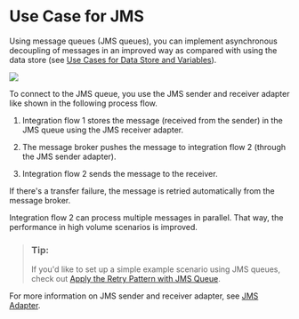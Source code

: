 <!-- loio5d2c32fb336340bcb060d8d15997888d -->

# Use Case for JMS

Using message queues \(JMS queues\), you can implement asynchronous decoupling of messages in an improved way as compared with using the data store \(see [Use Cases for Data Store and Variables](use-cases-for-data-store-and-variables-853d4dd.md)\).

![](images/Guidelines_JMS_asynchronous_decoupling_b9dc499.png)

To connect to the JMS queue, you use the JMS sender and receiver adapter like shown in the following process flow.

1.  Integration flow 1 stores the message \(received from the sender\) in the JMS queue using the JMS receiver adapter.

2.  The message broker pushes the message to integration flow 2 \(through the JMS sender adapter\).

3.  Integration flow 2 sends the message to the receiver.


If there's a transfer failure, the message is retried automatically from the message broker.

Integration flow 2 can process multiple messages in parallel. That way, the performance in high volume scenarios is improved.

> ### Tip:  
> If you'd like to set up a simple example scenario using JMS queues, check out [Apply the Retry Pattern with JMS Queue](apply-the-retry-pattern-with-jms-queue-da17d2d.md).

For more information on JMS sender and receiver adapter, see [JMS Adapter](jms-adapter-0993f2a.md).

